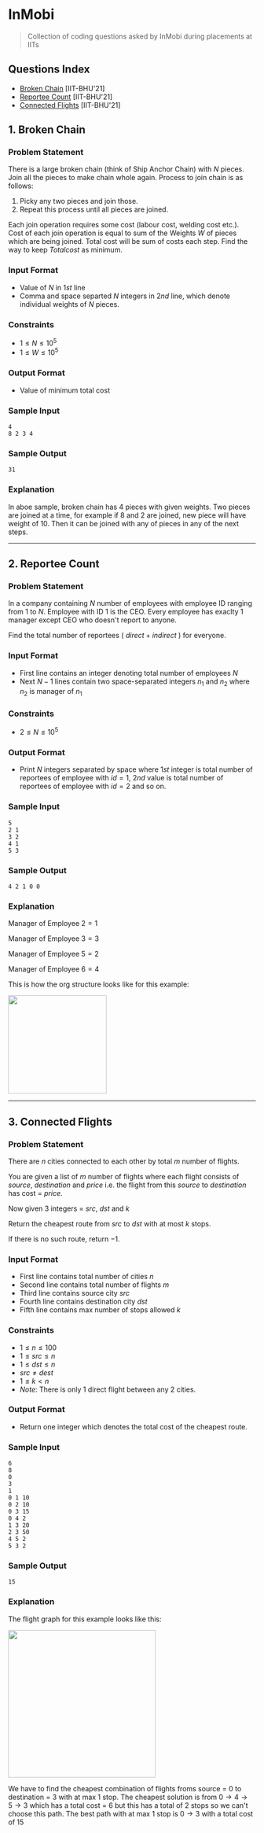 # InMobi
> Collection of coding questions asked by InMobi during placements at IITs

## Questions Index

* [Broken Chain](#1-broken-chain) [IIT-BHU'21]
* [Reportee Count](#2-reportee-count) [IIT-BHU'21]
* [Connected Flights](#3-connected-flights) [IIT-BHU'21]

## 1. Broken Chain

### Problem Statement

There is a large broken chain (think of Ship Anchor Chain) with $N$ pieces. Join all the pieces to make chain whole again. Process to join chain is as follows:

1. Picky any two pieces and join those.
2. Repeat this process until all pieces are joined.

Each join operation requires some cost (labour cost, welding cost etc.). Cost of each join operation is equal to sum of the Weights $W$ of pieces which are being joined. Total cost will be sum of costs each step. Find the way to keep $Total cost$ as minimum.

### Input Format

* Value of $N$ in $1st$ line
* Comma and space separted $N$ integers in $2nd$ line, which denote individual weights of $N$ pieces. 

### Constraints

* $1 \leq N \leq 10^5$
* $1 \leq W \leq 10^5$

### Output Format

* Value of minimum total cost

### Sample Input

```shell
4
8 2 3 4
```

### Sample Output

```shell
31
```

### Explanation

In aboe sample, broken chain has 4 pieces with given weights. Two pieces are joined at a time, for example if $8$ and $2$ are joined, new piece will have weight of $10$. Then it can be joined with any of pieces in any of the next steps.

---

## 2. Reportee Count

### Problem Statement

In a company containing $N$ number of employees with employee ID ranging from $1$ to $N$. Employee with ID $1$ is the CEO. Every employee has exaclty $1$ manager except CEO who doesn't report to anyone. 

Find the total number of reportees ( $direct + indirect$ ) for everyone.

### Input Format

* First line contains an integer denoting total number of employees $N$
* Next $N - 1$ lines contain two space-separated integers $n_1$ and $n_2$ where $n_2$ is manager of $n_1$

### Constraints

* $2 \leq N \leq 10^5$

### Output Format

* Print $N$ integers separated by space where $1st$ integer is total number of reportees of employee with $id = 1$, $2nd$ value is total number of reportees of employee with $id = 2$ and so on.

### Sample Input

```shell
5
2 1
3 2
4 1
5 3
```

### Sample Output

```shell
4 2 1 0 0
```

### Explanation

Manager of Employee $2 = 1$

Manager of Employee $3 = 3$

Manager of Employee $5 = 2$

Manager of Employee $6 = 4$

This is how the org structure looks like for this example:

<img src="https://github.com/mrsac7/placement-resources/blob/main/InMobi/fig1.png" width="200">

---

## 3. Connected Flights

### Problem Statement

There are $n$ cities connected to each other by total $m$ number of flights.

You are given a list of $m$ number of flights where each flight consists of $source, \ destination$ and $price$ i.e. the flight from this $source$ to $destination$ has cost = $price$.

Now given $3$ integers = $src, \ dst$ and $k$

Return the cheapest route from $src$ to $dst$ with at most $k$ stops.

If there is no such route, return $-1$.

### Input Format

* First line contains total number of cities $n$
* Second line contains total number of flights $m$
* Third line contains source city $src$
* Fourth line contains destination city $dst$
* Fifth line contains max number of stops allowed $k$

### Constraints

* $1 \leq n \leq 100$
* $1 \leq src \leq n$
* $1 \leq dst \leq n$
* $src \neq dest$
* $1 \leq k \lt n$
* $Note:$ There is only $1$ direct flight between any $2$ cities.

### Output Format

* Return one integer which denotes the total cost of the cheapest route.

### Sample Input

```shell
6
8
0
3
1
0 1 10
0 2 10
0 3 15
0 4 2
1 3 20
2 3 50
4 5 2
5 3 2
```

### Sample Output

```shell
15
```

### Explanation

The flight graph for this example looks like this:

<img src="https://github.com/mrsac7/placement-resources/blob/main/InMobi/fig2.png" width="300">

We have to find the cheapest combination of flights froms source = $0$ to destination = $3$ with at max $1$ stop. The cheapest solution is from $0 \rightarrow 4 \rightarrow 5 \rightarrow 3$ which has a total cost = $6$ but this has a total of $2$ stops so we can't choose this path. The best path with at max $1$ stop is $0 \rightarrow 3$ with a total cost of $15$


